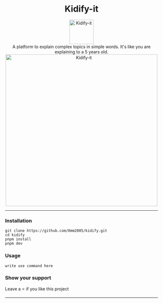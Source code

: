 <div align="center">
<h1 align="center">Kidify-it</h1>
<img src="https://utfs.io/f/af1c5a9d-0e02-4764-9bec-5272671f0a1d-ipq0ei.jpg" alt="Kidify-it" align="center" width="80" height="80">
<br>
A platform to explain complex topics in simple words. It's like you are explaining to a 5 years old. 
  
<img src="https://utfs.io/f/0656b760-a1ca-4534-9ec4-96e507973cb7-5pph7s.png" alt="Kidify-it" width="500" height="500">
</div>

***

### Installation
```
git clone https://github.com/Omm2005/kidify.git
cd kidify
pnpm install
pnpm dev
```

### Usage
```
write use command here
```


### Show your support
Leave a ⭐ if you like this project

***
